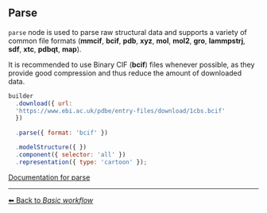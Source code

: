 ## Parse

`parse` node is used to parse raw structural data and supports a variety of common file formats (**mmcif**, **bcif**, **pdb**, **xyz**, **mol**, **mol2**, **gro**, **lammpstrj**, **sdf**, **xtc**, **pdbqt**, **map**).

It is recommended to use Binary CIF (**bcif**) files whenever possible, as they provide good compression and thus reduce the amount of downloaded data.

```js
builder
  .download({ url: 
  'https://www.ebi.ac.uk/pdbe/entry-files/download/1cbs.bcif'
  })
  
  .parse({ format: 'bcif' })

  .modelStructure({ })
  .component({ selector: 'all' })
  .representation({ type: 'cartoon' });
```

[Documentation for parse](https://molstar.org/mol-view-spec-docs/tree-schema/#parse)

---

[&#x2B05; Back to *Basic workflow*](#intro)

